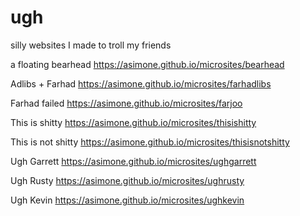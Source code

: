 # ugh
silly websites I made to troll my friends

a floating bearhead
https://asimone.github.io/microsites/bearhead

Adlibs + Farhad
https://asimone.github.io/microsites/farhadlibs

Farhad failed
https://asimone.github.io/microsites/farjoo

This is shitty
https://asimone.github.io/microsites/thisishitty

This is not shitty
https://asimone.github.io/microsites/thisisnotshitty

Ugh Garrett
https://asimone.github.io/microsites/ughgarrett

Ugh Rusty
https://asimone.github.io/microsites/ughrusty

Ugh Kevin
https://asimone.github.io/microsites/ughkevin

